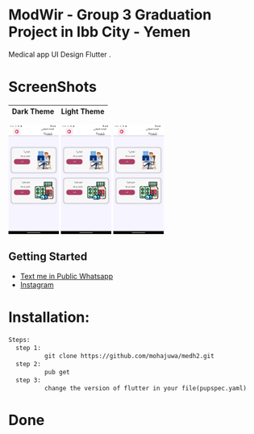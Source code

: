 # ModWir - Group 3 Graduation Project in Ibb City - Yemen

Medical app UI Design Flutter .
# ScreenShots 
 Dark Theme                                                       |  Light Theme
:----------------------------------------------------------------:|:---------------------------------------:|
<p float="left">
  <img src="assets/ScreenShots/HomePageLight.png" width="100" />
  <img src="assets/ScreenShots/HomePageLight.png" width="100" /> 
  <img src="assets/ScreenShots/HomePageLight.png" width="100" />
</p>

## Getting Started

- [Text me in Public Whatsapp](https://wa.me/+967775992377)
- [Instagram ](https://www.instagram.com/m.7vd/)

# Installation: 
    Steps:
      step 1:
              git clone https://github.com/mohajuwa/medh2.git
      step 2:
              pub get
      step 3: 
              change the version of flutter in your file(pupspec.yaml)
              

# Done
